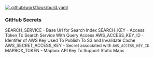 [![.github/workflows/build.yaml](https://github.com/zmaillard/random-highway-sign-elm/actions/workflows/build.yaml/badge.svg)](https://github.com/zmaillard/random-highway-sign-elm/actions/workflows/build.yaml)

### GitHub Secrets

SEARCH_SERVICE - Base Url for Search Index
SEARCH_KEY - Access Token To Search Service With Query Access
AWS_ACCESS_KEY_ID - Identifer of AWS Key Used To Publish To S3 and Invalidate Cache
AWS_SECRET_ACCESS_KEY - Secret associated with `AWS_ACCESS_KEY_ID`
MAPBOX_TOKEN - Mapbox API Key To Support Static Maps
